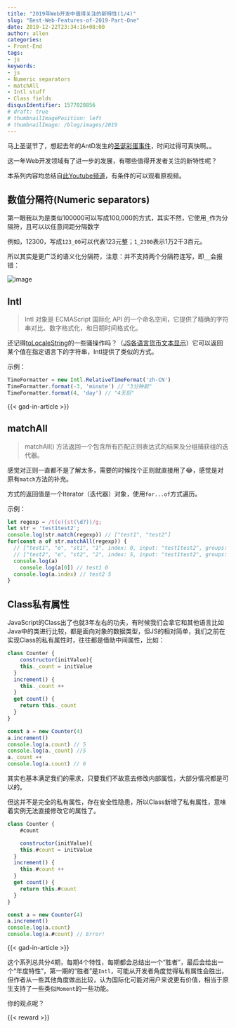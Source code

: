```yaml
---
title: "2019年Web开发中值得关注的新特性(1/4)"
slug: "Best-Web-Features-of-2019-Part-One"
date: 2019-12-22T23:34:16+08:00
author: allen
categories:
- Front-End
tags:
- js
keywords:
- js
- Numeric separators
- matchAll
- Intl stuff
- Class fields
disqusIdentifier: 1577028856
# draft: true
# thumbnailImagePosition: left
# thumbnailImage: /blog/images/2019
---
```


马上圣诞节了，想起去年的AntD发生的[圣诞彩蛋事件](https://github.com/ant-design/ant-design/issues/13848)，时间过得可真快啊。。

这一年Web开发领域有了进一步的发展，有哪些值得开发者关注的新特性呢？

<!--more-->

本系列内容均总结自[此Youtube频道](https://www.youtube.com/watch?v=Xtmp2HbSreQ)，有条件的可以观看原视频。

## 数值分隔符(Numeric separators)

第一眼我以为是类似100000可以写成100,000的方式，其实不然，它使用`_`作为分隔符，且可以以任意间距分隔数字

例如，12300，写成`123_00`可以代表123元整；`1_2300`表示1万2千3百元。

所以其实是更广泛的语义化分隔符，注意：并不支持两个分隔符连写，即`__`会报错：

![image](https://user-images.githubusercontent.com/11868477/71324097-a5894880-2515-11ea-978f-191f8cc1653f.png)


## Intl

> Intl 对象是 ECMAScript 国际化 API 的一个命名空间，它提供了精确的字符串对比、数字格式化，和日期时间格式化。

还记得[toLocaleString](https://developer.mozilla.org/zh-CN/docs/Web/JavaScript/Reference/Global_Objects/Number/toLocaleString)的一些骚操作吗？（[JS各语言货币文本显示](https://blog.csdn.net/u014291497/article/details/79382280)）它可以返回某个值在指定语言下的字符串，Intl提供了类似的方式。

示例：

```js
TimeFormatter = new Intl.RelativeTimeFormat('zh-CN')
TimeFormatter.format(-3, 'minute') // "3分钟前"
TimeFormatter.format(4, 'day') // "4天后"
```

{{< gad-in-article >}}

## matchAll

> matchAll() 方法返回一个包含所有匹配正则表达式的结果及分组捕获组的迭代器。

感觉对正则一直都不是了解太多，需要的时候找个正则就直接用了😂，感觉是对原有`match`方法的补充。

方式的返回值是一个Iterator（迭代器）对象，使用`for...of`方式遍历。

示例：

```js
let regexp = /t(e)(st(\d?))/g;
let str = 'test1test2';
console.log(str.match(regexp)) // ["test1", "test2"]
for(const a of str.matchAll(regexp)) {
  // ["test1", "e", "st1", "1", index: 0, input: "test1test2", groups: undefined]
  // ["test2", "e", "st2", "2", index: 5, input: "test1test2", groups: undefined]
  console.log(a)
	console.log(a[0]) // test1 0
  console.log(a.index) // test2 5
}
```


## Class私有属性

JavaScript的Class出了也就3年左右的功夫，有时候我们会拿它和其他语言比如Java中的类进行比较，都是面向对象的数据类型，但JS的相对简单，我们之前在实现Class的私有属性时，往往都是借助中间属性，比如：

```js
class Counter {
	constructor(initValue){
  	this._count = initValue
  }
  increment() {
  	this._count ++
  }
  get count() {
  	return this._count
  }
}

const a = new Counter(4)
a.increment()
console.log(a.count) // 5
console.log(a._count) //5
a._count ++
console.log(a.count) // 6
```

其实也基本满足我们的需求，只要我们不故意去修改内部属性，大部分情况都是可以的。

但这并不是完全的私有属性，存在安全性隐患，所以Class新增了私有属性，意味着实例无法直接修改它的属性了。

```js
class Counter {
	#count

	constructor(initValue){
  	this.#count = initValue
  }
  increment() {
  	this.#count ++
  }
  get count() {
  	return this.#count
  }
}

const a = new Counter(4)
a.increment()
console.log(a.count)
console.log(a.#count) // Error!
```

{{< gad-in-article >}}

这个系列总共分4期，每期4个特性，每期都会总结出一个“胜者”，最后会给出一个“年度特性”，第一期的“胜者”是`Intl`，可能从开发者角度觉得私有属性会胜出，但作者从一些其他角度做出比较，认为国际化可能对用户来说更有价值，相当于原生支持了一些类似`Moment`的一些功能。

你的观点呢？
<!-- {{< embed-caniuse css-placeholder-shown >}} -->
<!-- {{< codepen pen="PKdOpB" user="justforuse" theme="dark">}} -->
<!-- {{< alert warning >}}
xxx
{{< /alert >}} -->
{{< reward >}}
